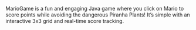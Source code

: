MarioGame is a fun and engaging Java game where you click on Mario to score points while avoiding the dangerous Piranha Plants! It’s simple with an interactive 3x3 grid and real-time score tracking.
